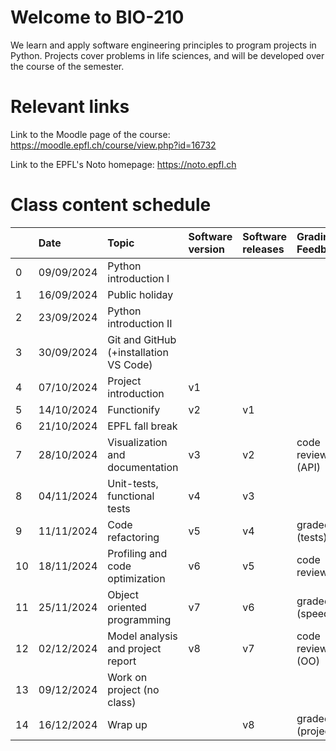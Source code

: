 # Welcome to BIO-210

We learn and apply software engineering principles to program projects in Python. Projects cover problems in life sciences, and will be developed over the course of the semester.

# Relevant links

Link to the Moodle page of the course: https://moodle.epfl.ch/course/view.php?id=16732

Link to the EPFL's Noto homepage: https://noto.epfl.ch

# Class content schedule


|	          	|	Date	    |	Topic	| Software version | Software releases |  Grading / Feedback |
| :---        |    :---  |    :--- | :--- | :--- | :--- |
|	0	|	09/09/2024	|	Python introduction I	|
|	1	|	16/09/2024	|	Public holiday	|
|	2	|	23/09/2024	|	Python introduction II	|
|	3	|	30/09/2024	|	Git	and GitHub (+installation VS Code) |
|	4	|	07/10/2024	|	Project introduction	| v1 | |
|	5	|	14/10/2024	|	Functionify	| v2 | v1 |  |
|	6	|	21/10/2024	|	EPFL fall break | 
|	7	|	28/10/2024	|	Visualization and documentation	| v3 | v2 | code review (API) |
|	8	|	04/11/2024	|	Unit-tests, functional tests	| v4 | v3 | |
|	9	|	11/11/2024	|	Code refactoring	| v5 | v4 | graded (tests) |
|	10	|	18/11/2024	|	Profiling and code optimization	| v6 | v5 | code review  |
|	11	|	25/11/2024	|	Object oriented programming	| v7 | v6 | graded (speed)|
|	12	|	02/12/2024	|	Model analysis and project report | v8 | v7 | code review (OO) |
|	13	|	09/12/2024	|	Work on project (no class) |
|	14	|	16/12/2024	|	Wrap up	|  | v8 | graded (project) |